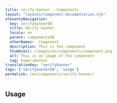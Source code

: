 ```yaml
---
title: verify-banner - Components
layout: "layouts/component-documentation.njk"
eleventyNavigation:
  key: verifybannerEN
  title: Verify banner
  locale: en
  parent: componentsEN
  otherNames:  Component
  description: This is the component
  thumbnail: /images/en/components/component.png
  alt: This is an image of the component
  tag: Experimental
translationKey: "verifybanner"
tags: ['verifybannerEN', 'usage']
permalink: /en/components/verify-banner/
---
```


## Usage